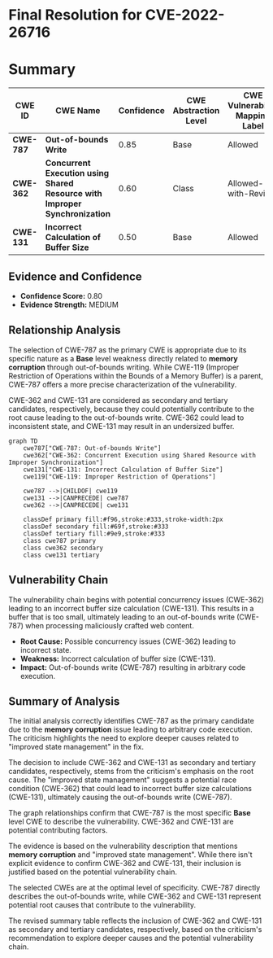 # Final Resolution for CVE-2022-26716

# Summary

| CWE ID  | CWE Name | Confidence | CWE Abstraction Level | CWE Vulnerability Mapping Label | CWE-Vulnerability Mapping Notes |
|---|---|---|---|---|---|
| **CWE-787** | **Out-of-bounds Write** | 0.85 | Base | Allowed | Primary CWE |
| **CWE-362** | **Concurrent Execution using Shared Resource with Improper Synchronization** | 0.60 | Class | Allowed-with-Review | Secondary Candidate |
| **CWE-131** | **Incorrect Calculation of Buffer Size** | 0.50 | Base | Allowed | Tertiary Candidate |

## Evidence and Confidence

*   **Confidence Score:** 0.80
*   **Evidence Strength:** MEDIUM

## Relationship Analysis

The selection of CWE-787 as the primary CWE is appropriate due to its specific nature as a **Base** level weakness directly related to **memory corruption** through out-of-bounds writing. While CWE-119 (Improper Restriction of Operations within the Bounds of a Memory Buffer) is a parent, CWE-787 offers a more precise characterization of the vulnerability.

CWE-362 and CWE-131 are considered as secondary and tertiary candidates, respectively, because they could potentially contribute to the root cause leading to the out-of-bounds write. CWE-362 could lead to inconsistent state, and CWE-131 may result in an undersized buffer.

```mermaid
graph TD
    cwe787["CWE-787: Out-of-bounds Write"]
    cwe362["CWE-362: Concurrent Execution using Shared Resource with Improper Synchronization"]
    cwe131["CWE-131: Incorrect Calculation of Buffer Size"]
    cwe119["CWE-119: Improper Restriction of Operations"]
    
    cwe787 -->|CHILDOF| cwe119
    cwe131 -->|CANPRECEDE| cwe787
    cwe362 -->|CANPRECEDE| cwe131
    
    classDef primary fill:#f96,stroke:#333,stroke-width:2px
    classDef secondary fill:#69f,stroke:#333
    classDef tertiary fill:#9e9,stroke:#333
    class cwe787 primary
    class cwe362 secondary
    class cwe131 tertiary
```

## Vulnerability Chain

The vulnerability chain begins with potential concurrency issues (CWE-362) leading to an incorrect buffer size calculation (CWE-131). This results in a buffer that is too small, ultimately leading to an out-of-bounds write (CWE-787) when processing maliciously crafted web content.

- **Root Cause:** Possible concurrency issues (CWE-362) leading to incorrect state.
- **Weakness:** Incorrect calculation of buffer size (CWE-131).
- **Impact:** Out-of-bounds write (CWE-787) resulting in arbitrary code execution.

## Summary of Analysis

The initial analysis correctly identifies CWE-787 as the primary candidate due to the **memory corruption** issue leading to arbitrary code execution. The criticism highlights the need to explore deeper causes related to "improved state management" in the fix.

The decision to include CWE-362 and CWE-131 as secondary and tertiary candidates, respectively, stems from the criticism's emphasis on the root cause. The "improved state management" suggests a potential race condition (CWE-362) that could lead to incorrect buffer size calculations (CWE-131), ultimately causing the out-of-bounds write (CWE-787).

The graph relationships confirm that CWE-787 is the most specific **Base** level CWE to describe the vulnerability. CWE-362 and CWE-131 are potential contributing factors.

The evidence is based on the vulnerability description that mentions **memory corruption** and "improved state management". While there isn't explicit evidence to confirm CWE-362 and CWE-131, their inclusion is justified based on the potential vulnerability chain.

The selected CWEs are at the optimal level of specificity. CWE-787 directly describes the out-of-bounds write, while CWE-362 and CWE-131 represent potential root causes that contribute to the vulnerability.

The revised summary table reflects the inclusion of CWE-362 and CWE-131 as secondary and tertiary candidates, respectively, based on the criticism's recommendation to explore deeper causes and the potential vulnerability chain.